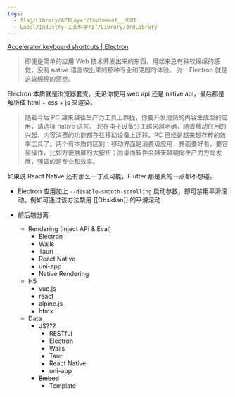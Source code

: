 ```yaml
---
tags:
  - flag/Library/APILayer/Implement__/GUI
  - Label/Industry-工业科学/IT/Library/3rdLibrary
---
```


[Accelerator keyboard shortcuts | Electron](https://www.electronjs.org/docs/latest/api/accelerator)

> 即便是简单的应用 Web 技术开发出来的东西，用起来总有种软绵绵的感觉，没有 native 语言做出来的那种专业和硬朗的体验。
> 对！Electron 就是这软绵绵的感觉。

Electron 本质就是浏览器套壳。无论你使用 web api 还是 native api，最后都是解析成 html + css + js 来渲染。


> 随着今后 PC 越来越往生产力工具上靠拢，你要开发成熟的内容生成型的应用，请选择 native 语言。
> 现在电子设备分工越来越明确，随着移动应用的兴起，内容消费的功能都在往移动设备上迁移。PC 已经是越来越存粹的效率工具了。两个有本质的区别：移动界面是消费级应用，界面要好看，要容易操作，比如方便触屏的大按钮；而桌面软件会越来越朝向生产力方向发展，强调的是专业和效率。

如果说 React Native 还有那么一丁点可能，Flutter 那是真的一点都不想碰。


- Electron 应用加上 `--disable-smooth-scrolling` 启动参数，即可禁用平滑滚动。例如可通过该方法禁用 [[Obsidian]] 的平滑滚动

- 前后端分离
    - Rendering (Inject API & Eval)
        - Electron
        - Wails
        - Tauri
        - React Native
        - uni-app
        - Native Rendering
    - H5
        - vue.js
        - react
        - alpine.js
        - htmx
    - Data
        - JS???
            - RESTful
            - Electron
            - Wails
            - Tauri
            - React Native
            - uni-app
        - ~~Embed~~
            - ~~Template~~
